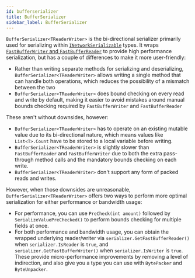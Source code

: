 ```yaml
---
id: bufferserializer
title: BufferSerializer
sidebar_label: BufferSerializer
---
```


`BufferSerializer<TReaderWriter>` is the bi-directional serializer primarily used for serializing within [`INetworkSerializable`](inetworkserializable.md) types. It wraps [`FastBufferWriter` and `FastBufferReader`](fastbufferwriter-fastbufferreader.md) to provide high performance serialization, but has a couple of differences to make it more user-friendly:

- Rather than writing separate methods for serializing and deserializing, `BufferSerializer<TReaderWriter>` allows writing a single method that can handle both operations, which reduces the possibility of a mismatch between the two
- `BufferSerializer<TReaderWriter>` does bound checking on every read and write by default, making it easier to avoid mistakes around manual bounds checking required by `FastBufferWriter` and `FastBufferReader`

These aren't without downsides, however:

- `BufferSerializer<TReaderWriter>` has to operate on an existing mutable value due to its bi-directional nature, which means values like `List<T>.Count` have to be stored to a local variable before writing.
- `BufferSerializer<TReaderWriter>` is slightly slower than `FastBufferReader` and `FastBufferWriter` due to both the extra pass-through method calls and the mandatory bounds checking on each write.
- `BufferSerializer<TReaderWriter>` don't support any form of packed reads and writes.

However, when those downsides are unreasonable, `BufferSerializer<TReaderWriter>` offers two ways to perform more optimal serialization for either performance or bandwidth usage:

- For performance, you can use `PreCheck(int amount)` followed by `SerializeValuePreChecked()` to perform bounds checking for multiple fields at once.
- For both performance and bandwidth usage, you can obtain the wrapped underlying reader/writer via `serializer.GetFastBufferReader()` when `serializer.IsReader` is `true`, and `serializer.GetFastBufferWriter()` when `serializer.IsWriter` is `true`. These provide micro-performance improvements by removing a level of indirection, and also give you a type you can use with `BytePacker` and `ByteUnpacker`.
